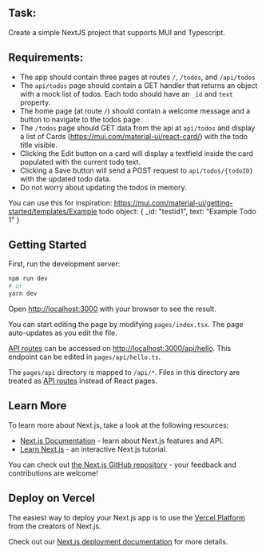 ## Task:

Create a simple NextJS project that supports MUI and Typescript.

## Requirements:

- The app should contain three pages at routes `/`, `/todos`, and `/api/todos`
- The `api/todos` page should contain a GET handler that returns an object with a mock list of todos. Each todo should have an `_id` and `text` property.
- The home page (at route `/`) should contain a welcome message and a button to navigate to the todos page.
- The `/todos` page should GET data from the api at `api/todos` and display a list of Cards (https://mui.com/material-ui/react-card/) with the todo title visible.
- Clicking the Edit button on a card will display a textfield inside the card populated with the current todo text.
- Clicking a Save button will send a POST request to `api/todos/{todoID}` with the updated todo data.
- Do not worry about updating the todos in memory.

You can use this for inspiration:
https://mui.com/material-ui/getting-started/templates/Example todo object: {   _id: "testid1",   text: "Example Todo 1" }
## Getting Started

First, run the development server:

```bash
npm run dev
# or
yarn dev
```

Open [http://localhost:3000](http://localhost:3000) with your browser to see the result.

You can start editing the page by modifying `pages/index.tsx`. The page auto-updates as you edit the file.

[API routes](https://nextjs.org/docs/api-routes/introduction) can be accessed on [http://localhost:3000/api/hello](http://localhost:3000/api/hello). This endpoint can be edited in `pages/api/hello.ts`.

The `pages/api` directory is mapped to `/api/*`. Files in this directory are treated as [API routes](https://nextjs.org/docs/api-routes/introduction) instead of React pages.

## Learn More

To learn more about Next.js, take a look at the following resources:

- [Next.js Documentation](https://nextjs.org/docs) - learn about Next.js features and API.
- [Learn Next.js](https://nextjs.org/learn) - an interactive Next.js tutorial.

You can check out [the Next.js GitHub repository](https://github.com/vercel/next.js/) - your feedback and contributions are welcome!

## Deploy on Vercel

The easiest way to deploy your Next.js app is to use the [Vercel Platform](https://vercel.com/new?utm_medium=default-template&filter=next.js&utm_source=create-next-app&utm_campaign=create-next-app-readme) from the creators of Next.js.

Check out our [Next.js deployment documentation](https://nextjs.org/docs/deployment) for more details.
